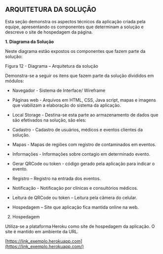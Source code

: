 ##  ARQUITETURA DA SOLUÇÃO
    

Esta seção demonstra os aspectos técnicos da aplicação criada pela equipe, apresentando os componentes que determinam a solução e descreve o site de hospedagem da página. 

**1.  Diagrama da Solução**
    

Neste diagrama estão expostos os componentes que fazem parte da solução:

Figura 12 - Diagrama – Arquitetura da solução

Demonstra-se a seguir os itens que fazem parte da solução divididos em módulos: 

-   Navegador - Sistema de Interface/ Wireframe
    

-   Páginas web - Arquivos em HTML, CSS, Java script, mapas e imagens que viabilizam a elaboração do sistema da aplicação. 
    
-   Local Storage - Destina-se esta parte ao armazenamento de dados que são efetivados na solução, são eles: 
    

-   Cadastro - Cadastro de usuários, médicos e eventos clientes da solução.
    
-   Mapas -  Mapas de regiões com registro de contaminados em eventos.
    

-   Informações - Informações sobre contagio em determinado evento.
    
-   Gerar QRCode ou token - código gerado pela aplicação para indicar o evento. 
    

-   Registro – Registro na entrada dos eventos. 
    
-   Notificação - Notificação por clínicas e consultórios médicos. 
    
-   Leitura de QRCode ou token – Leitura pela câmera do celular.
    

-   Hospedagem – Site que aplicação fica mantida online na web.
    

2.  Hospedagem
    

Utiliza-se a plataforma Heroku como site de hospedagem da aplicação. O site é mantido em ambiente da URL.

[https://link_exemplo.herokuapp.com](https://link_exemplo.herokuapp.com/)
